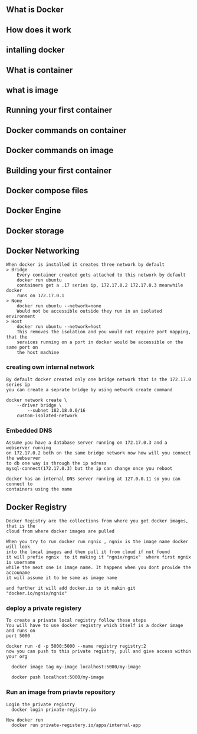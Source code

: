 ## What is Docker

## How does it work

## intalling docker

## What is container

## what is image

## Running your first container

## Docker commands on container

## Docker commands on image

## Building your first container

## Docker compose files 

## Docker Engine

## Docker storage

## Docker Networking

	When docker is installed it creates three network by default
	> Bridge
		Every container created gets attached to this network by default
		docker run ubuntu
		containers get a .17 series ip, 172.17.0.2 172.17.0.3 meanwhile docker
		runs on 172.17.0.1
	> None 
		docker run ubuntu --network=none
		Would not be accessible outside they run in an isolated environment
	> Host
		docker run ubuntu --network=host
		This removes the isolation and you would not require port mapping, that the
		services running on a port in docker would be accessible on the same port on
		the host machine 

### creating own internal network

	By default docker created only one bridge network that is the 172.17.0 series ip
	you can create a seprate bridge by using network create command

	docker network create \
	    --driver bridge \
            --subnet 182.18.0.0/16
	    custom-isolated-network

### Embedded DNS
	Assume you have a database server running on 172.17.0.3 and a webserver running
	on 172.17.0.2 both on the same bridge network now how will you connect the webserver
	to db one way is through the ip adress
	mysql-connect(172.17.0.3) but the ip can change once you reboot
	
	docker has an internal DNS server running at 127.0.0.11 so you can connect to 
	containers using the name

## Docker Registry
	Docker Registry are the collections from where you get docker images, that is the 
	cloud from where docker images are pulled

	When you try to run docker run ngnix , ngnix is the image name docker will look
	into the local images and then pull it from cloud if not found 
	it will prefix ngnix  to it making it "ngnix/ngnix"  where first ngnix is username
	while the next one is image name. It happens when you dont provide the accouname
	it will assume it to be same as image name

	and further it will add docker.io to it makin git "docker.io/ngnix/ngnix"

### deploy a private registery
	To create a private local registry follow these steps
	You will have to use docker registry which itself is a docker image and runs on
	port 5000
	
	docker run -d -p 5000:5000 --name registry registry:2
	now you can push to this private registry, pull and give access within your org

	  docker image tag my-image localhost:5000/my-image

	  docker push localhost:5000/my-image

### Run an image from priavte repository

	Login the private registry
	  docker login private-registry.io
	
	Now docker run	
	  docker run private-registery.io/apps/internal-app

